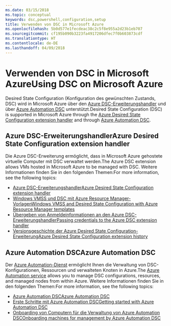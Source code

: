 ```yaml
---
ms.date: 03/15/2018
ms.topic: conceptual
keywords: dsc,powershell,configuration,setup
title: Verwenden von DSC in Microsoft Azure
ms.openlocfilehash: 5b0d577e1fecdeac38c2c5f8e955a2d23b1eb707
ms.sourcegitcommit: cf195b090b3223fa4917206dfec7f0b603873cdf
ms.translationtype: HT
ms.contentlocale: de-DE
ms.lasthandoff: 04/09/2018
---
```

# <a name="using-dsc-on-microsoft-azure"></a><span data-ttu-id="1e83d-103">Verwenden von DSC in Microsoft Azure</span><span class="sxs-lookup"><span data-stu-id="1e83d-103">Using DSC on Microsoft Azure</span></span>

<span data-ttu-id="1e83d-104">Desired State Configuration (Konfiguration des gewünschten Zustands, DSC) wird in Microsoft Azure über den [Azure DSC-Erweiterungshandler](/azure/virtual-machines/virtual-machines-windows-extensions-dsc-overview) und über [Azure Automation DSC](/azure/automation/automation-dsc-overview) unterstützt.</span><span class="sxs-lookup"><span data-stu-id="1e83d-104">Desired State Configuration (DSC) is supported in Microsoft Azure through the [Azure Desired State Configuration extension handler](/azure/virtual-machines/virtual-machines-windows-extensions-dsc-overview) and through [Azure Automation DSC](/azure/automation/automation-dsc-overview).</span></span>

## <a name="azure-desired-state-configuration-extension-handler"></a><span data-ttu-id="1e83d-105">Azure DSC-Erweiterungshandler</span><span class="sxs-lookup"><span data-stu-id="1e83d-105">Azure Desired State Configuration extension handler</span></span>

<span data-ttu-id="1e83d-106">Die Azure DSC-Erweiterung ermöglicht, dass in Microsoft Azure gehostete virtuelle Computer mit DSC verwaltet werden.</span><span class="sxs-lookup"><span data-stu-id="1e83d-106">The Azure DSC extension allows VMs hosted in Microsoft Azure to be managed with DSC.</span></span>
<span data-ttu-id="1e83d-107">Weitere Informationen finden Sie in den folgenden Themen:</span><span class="sxs-lookup"><span data-stu-id="1e83d-107">For more information, see the following topics:</span></span>

- [<span data-ttu-id="1e83d-108">Azure DSC-Erweiterungshandler</span><span class="sxs-lookup"><span data-stu-id="1e83d-108">Azure Desired State Configuration extension handler</span></span>](/azure/virtual-machines/virtual-machines-windows-extensions-dsc-overview)
- [<span data-ttu-id="1e83d-109">Windows VMSS und DSC mit Azure Resource Manager-Vorlagen</span><span class="sxs-lookup"><span data-stu-id="1e83d-109">Windows VMSS and Desired State Configuration with Azure Resource Manager templates</span></span>](/azure/virtual-machines/virtual-machines-windows-extensions-dsc-template)
- [<span data-ttu-id="1e83d-110">Übergeben von Anmeldeinformationen an den Azure DSC-Erweiterungshandler</span><span class="sxs-lookup"><span data-stu-id="1e83d-110">Passing credentials to the Azure DSC extension handler</span></span>](/azure/virtual-machines/virtual-machines-windows-extensions-dsc-credentials)
- [<span data-ttu-id="1e83d-111">Versionsgeschichte der Azure Desired State Configuration-Erweiterung</span><span class="sxs-lookup"><span data-stu-id="1e83d-111">Azure Desired State Configuration extension history</span></span>](azureDscexthistory.md)

## <a name="azure-automation-dsc"></a><span data-ttu-id="1e83d-112">Azure Automation DSC</span><span class="sxs-lookup"><span data-stu-id="1e83d-112">Azure Automation DSC</span></span>

<span data-ttu-id="1e83d-113">Der [Azure Automation-Dienst](https://azure.microsoft.com/services/automation/) ermöglicht Ihnen die Verwaltung von DSC-Konfigurationen, Ressourcen und verwalteten Knoten in Azure.</span><span class="sxs-lookup"><span data-stu-id="1e83d-113">The [Azure Automation service](https://azure.microsoft.com/services/automation/) allows you to manage DSC configurations, resources, and managed nodes from within Azure.</span></span> <span data-ttu-id="1e83d-114">Weitere Informationen finden Sie in den folgenden Themen:</span><span class="sxs-lookup"><span data-stu-id="1e83d-114">For more information, see the following topics:</span></span>

- [<span data-ttu-id="1e83d-115">Azure Automation DSC</span><span class="sxs-lookup"><span data-stu-id="1e83d-115">Azure Automation DSC</span></span>](/azure/automation/automation-dsc-overview)
- [<span data-ttu-id="1e83d-116">Erste Schritte mit Azure Automation DSC</span><span class="sxs-lookup"><span data-stu-id="1e83d-116">Getting started with Azure Automation DSC</span></span>](/azure/automation/automation-dsc-getting-started)
- [<span data-ttu-id="1e83d-117">Onboarding von Computern für die Verwaltung von Azure Automation DSC</span><span class="sxs-lookup"><span data-stu-id="1e83d-117">Onboarding machines for management by Azure Automation DSC</span></span>](/azure/automation/automation-dsc-onboarding)